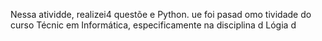 
Nessa atividde, realizei4 questõe e Python. ue foi pasad omo tividade do curso Técnic em Informática, especificamente na disciplina d Lógia d
